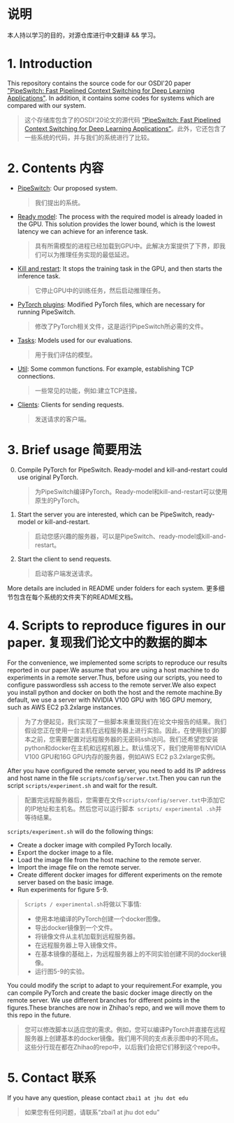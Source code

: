 # 说明
本人持以学习的目的，对源仓库进行中文翻译 && 学习。
# 1. Introduction

This repository contains the source code for our OSDI'20 paper ["PipeSwitch: Fast Pipelined Context Switching for Deep Learning Applications"](https://www.usenix.org/conference/osdi20/presentation/bai). In addition, it contains some codes for systems which are compared with our system.

> 这个存储库包含了的OSDI’20论文的源代码 [“PipeSwitch: Fast Pipelined Context Switching for Deep Learning Applications”](https://www.usenix.org/conference/osdi20/presentation/bai)。此外，它还包含了一些系统的代码，并与我们的系统进行了比较。

# 2. Contents 内容

- [PipeSwitch](https://github.com/netx-repo/PipeSwitch/tree/main/pipeswitch): Our proposed system. 

  > 我们提出的系统。

- [Ready model](https://github.com/netx-repo/PipeSwitch/tree/main/ready_model): The process with the required model is already loaded in the GPU. This solution provides the lower bound, which is the lowest latency we can achieve for an inference task.

  > 具有所需模型的进程已经加载到GPU中。此解决方案提供了下界，即我们可以为推理任务实现的最低延迟。

- [Kill and restart](https://github.com/netx-repo/PipeSwitch/tree/main/kill_restart): It stops the training task in the GPU, and then starts the inference task. 

  > 它停止GPU中的训练任务，然后启动推理任务。

- [PyTorch plugins](https://github.com/netx-repo/PipeSwitch/tree/main/pytorch_plugin): Modified PyTorch files, which are necessary for running PipeSwitch.

  >  修改了PyTorch相关文件，这是运行PipeSwitch所必需的文件。

- [Tasks](https://github.com/netx-repo/PipeSwitch/tree/main/task): Models used for our evaluations.  

  > 用于我们评估的模型。

- [Util](https://github.com/netx-repo/PipeSwitch/tree/main/util): Some common functions. For example, establishing TCP connections.

  > 一些常见的功能，例如:建立TCP连接。

- [Clients](https://github.com/netx-repo/PipeSwitch/tree/main/client): Clients for sending requests.

  > 发送请求的客户端。

# 3. Brief usage  简要用法
0. Compile PyTorch for PipeSwitch. Ready-model and kill-and-restart could use original PyTorch.

    > 为PipeSwitch编译PyTorch。Ready-model和kill-and-restart可以使用原生的PyTorch。
1. Start the server you are interested, which can be PipeSwitch, ready-model or kill-and-restart.

   > 启动您感兴趣的服务器，可以是PipeSwitch、ready-model或kill-and-restart。
2. Start the client to send requests.

   > 启动客户端发送请求。

More details are included in README under folders for each system.
更多细节包含在每个系统的文件夹下的README文档。

# 4. Scripts to reproduce figures in our paper. 复现我们论文中的数据的脚本

For the convenience, we implemented some scripts to reproduce our results reported in our paper.We assume that you are using a host machine to do experiments in a remote server.Thus, before using our scripts, you need to configure passwordless ssh access to the remote server.We also expect you install python and docker on both the host and the remote machine.By default, we use a server with NVIDIA V100 GPU with 16G GPU memory, such as AWS EC2 p3.2xlarge instances.

> 为了方便起见，我们实现了一些脚本来重现我们在论文中报告的结果。我们假设您正在使用一台主机在远程服务器上进行实验。因此，在使用我们的脚本之前，您需要配置对远程服务器的无密码ssh访问。我们还希望您安装python和docker在主机和远程机器上。默认情况下，我们使用带有NVIDIA V100 GPU和16G GPU内存的服务器，例如AWS EC2 p3.2xlarge实例。

After you have configured the remote server, you need to add its IP address and host name in the file ```scripts/config/server.txt```.Then you can run the script ```scripts/experiment.sh``` and wait for the result.

> 配置完远程服务器后，您需要在文件```scripts/config/server.txt```中添加它的IP地址和主机名。然后您可以运行脚本``` scripts/ experimental .sh```并等待结果。

```scripts/experiment.sh``` will do the following things:
- Create a docker image with compiled PyTorch locally.
- Export the docker image to a file.
- Load the image file from the host machine to the remote server.
- Import the image file on the remote server.
- Create different docker images for different experiments on the remote server based on the basic image.
- Run experiments for figure 5-9.

> ```Scripts / experimental.sh```将做以下事情:
>
> - 使用本地编译的PyTorch创建一个docker图像。
> - 导出docker镜像到一个文件。
> - 将镜像文件从主机加载到远程服务器。
> - 在远程服务器上导入镜像文件。
> - 在基本镜像的基础上，为远程服务器上的不同实验创建不同的docker镜像。
> - 运行图5-9的实验。



You could modify the script to adapt to your requirement.For example, you can compile PyTorch and create the basic docker image directly on the remote server.
We use different branches for different points in the figures.These branches are now in Zhihao's repo, and we will move them to this repo in the future.
> 您可以修改脚本以适应您的需求。例如，您可以编译PyTorch并直接在远程服务器上创建基本的docker镜像。我们用不同的支点表示图中的不同点。这些分行现在都在Zhihao的repo中，以后我们会把它们移到这个repo中。
# 5. Contact 联系

If you have any question, please contact `zbai1 at jhu dot edu`

> 如果您有任何问题，请联系“zbai1 at jhu dot edu” 